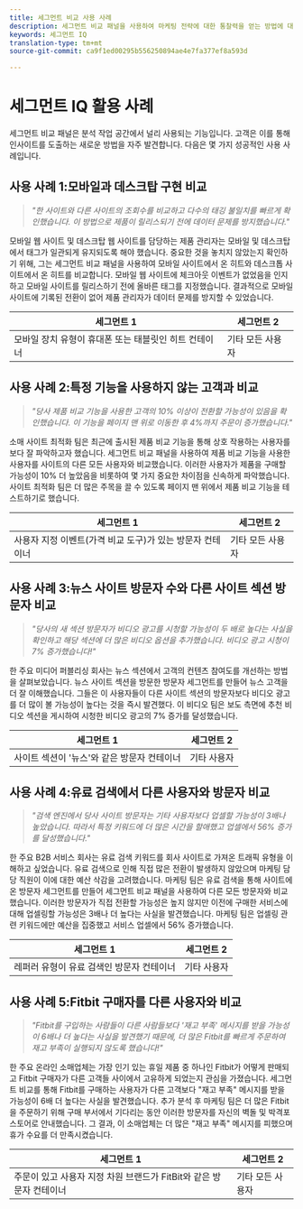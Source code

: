 ```yaml
---
title: 세그먼트 비교 사용 사례
description: 세그먼트 비교 패널을 사용하여 마케팅 전략에 대한 통찰력을 얻는 방법에 대한 실제 사용 사례를 살펴볼 수 있습니다.
keywords: 세그먼트 IQ
translation-type: tm+mt
source-git-commit: ca9f1ed00295b556250894ae4e7fa377ef8a593d

---
```



# 세그먼트 IQ 활용 사례

세그먼트 비교 패널은 분석 작업 공간에서 널리 사용되는 기능입니다. 고객은 이를 통해 인사이트를 도출하는 새로운 방법을 자주 발견합니다. 다음은 몇 가지 성공적인 사용 사례입니다.

## 사용 사례 1:모바일과 데스크탑 구현 비교

> *"한 사이트와 다른 사이트의 조회수를 비교하고 다수의 태깅 불일치를 빠르게 확인했습니다. 이 방법으로 제품이 릴리스되기 전에 데이터 문제를 방지했습니다."*

모바일 웹 사이트 및 데스크탑 웹 사이트를 담당하는 제품 관리자는 모바일 및 데스크탑에서 태그가 일관되게 유지되도록 해야 했습니다. 중요한 것을 놓치지 않았는지 확인하기 위해, 그는 세그먼트 비교 패널을 사용하여 모바일 사이트에서 온 히트와 데스크톱 사이트에서 온 히트를 비교합니다. 모바일 웹 사이트에 체크아웃 이벤트가 없었음을 인지하고 모바일 사이트를 릴리스하기 전에 올바른 태그를 지정했습니다. 결과적으로 모바일 사이트에 기록된 전환이 없어 제품 관리자가 데이터 문제를 방지할 수 있었습니다.

| 세그먼트 1 | 세그먼트 2 |
|--- |--- |
| 모바일 장치 유형이 휴대폰 또는 태블릿인 히트 컨테이너 | 기타 모든 사용자 |

## 사용 사례 2:특정 기능을 사용하지 않는 고객과 비교

> *"당사 제품 비교 기능을 사용한 고객의 10% 이상이 전환할 가능성이 있음을 확인했습니다. 이 기능을 페이지 맨 위로 이동한 후 4%까지 주문이 증가했습니다."*

소매 사이트 최적화 팀은 최근에 출시된 제품 비교 기능을 통해 상호 작용하는 사용자를 보다 잘 파악하고자 했습니다. 세그먼트 비교 패널을 사용하여 제품 비교 기능을 사용한 사용자를 사이트의 다른 모든 사용자와 비교했습니다. 이러한 사용자가 제품을 구매할 가능성이 10% 더 높았음을 비롯하여 몇 가지 중요한 차이점을 신속하게 파악했습니다. 사이트 최적화 팀은 더 많은 주목을 끌 수 있도록 페이지 맨 위에서 제품 비교 기능을 테스트하기로 했습니다.

| 세그먼트 1 | 세그먼트 2 |
|--- |--- |
| 사용자 지정 이벤트(가격 비교 도구)가 있는 방문자 컨테이너 | 기타 모든 사용자 |

## 사용 사례 3:뉴스 사이트 방문자 수와 다른 사이트 섹션 방문자 비교

> *"당사의 새 섹션 방문자가 비디오 광고를 시청할 가능성이 두 배로 높다는 사실을 확인하고 해당 섹션에 더 많은 비디오 옵션을 추가했습니다. 비디오 광고 시청이 7% 증가했습니다!"*

한 주요 미디어 퍼블리싱 회사는 뉴스 섹션에서 고객의 컨텐츠 참여도를 개선하는 방법을 살펴보았습니다. 뉴스 사이트 섹션을 방문한 방문자 세그먼트를 만들어 뉴스 고객을 더 잘 이해했습니다. 그들은 이 사용자들이 다른 사이트 섹션의 방문자보다 비디오 광고를 더 많이 볼 가능성이 높다는 것을 즉시 발견했다. 이 비디오 팀은 보도 측면에 추천 비디오 섹션을 게시하여 시청한 비디오 광고의 7% 증가를 달성했습니다.

| 세그먼트 1 | 세그먼트 2 |
|--- |--- |
| 사이트 섹션이 '뉴스'와 같은 방문자 컨테이너 | 기타 사용자 |

## 사용 사례 4:유료 검색에서 다른 사용자와 방문자 비교

> *"검색 엔진에서 당사 사이트 방문자는 기타 사용자보다 업셀할 가능성이 3배나 높았습니다. 따라서 특정 키워드에 더 많은 시간을 할애했고 업셀에서 56% 증가를 달성했습니다."*

한 주요 B2B 서비스 회사는 유료 검색 키워드를 회사 사이트로 가져온 트래픽 유형을 이해하고 싶었습니다. 유료 검색으로 인해 직접 많은 전환이 발생하지 않았으며 마케팅 담당 직원이 이에 대한 예산 삭감을 고려했습니다. 마케팅 팀은 유료 검색을 통해 사이트에 온 방문자 세그먼트를 만들어 세그먼트 비교 패널을 사용하여 다른 모든 방문자와 비교했습니다. 이러한 방문자가 직접 전환할 가능성은 높지 않지만 이전에 구매한 서비스에 대해 업셀링할 가능성은 3배나 더 높다는 사실을 발견했습니다. 마케팅 팀은 업셀링 관련 키워드에만 예산을 집중했고 서비스 업셀에서 56% 증가했습니다.

| 세그먼트 1 | 세그먼트 2 |
|--- |--- |
| 레퍼러 유형이 유료 검색인 방문자 컨테이너 | 기타 사용자 |

## 사용 사례 5:Fitbit 구매자를 다른 사용자와 비교

> *"Fitbit를 구입하는 사람들이 다른 사람들보다 '재고 부족' 메시지를 받을 가능성이 6배나 더 높다는 사실을 발견했기 때문에, 더 많은 Fitbit를 빠르게 주문하여 재고 부족이 실행되지 않도록 했습니다!"*

한 주요 온라인 소매업체는 가장 인기 있는 휴일 제품 중 하나인 Fitbit가 어떻게 판매되고 Fitbit 구매자가 다른 고객들 사이에서 고유하게 되었는지 관심을 가졌습니다. 세그먼트 비교를 통해 Fitbit를 구매하는 사용자가 다른 고객보다 "재고 부족" 메시지를 받을 가능성이 6배 더 높다는 사실을 발견했습니다. 추가 분석 후 마케팅 팀은 더 많은 Fitbit을 주문하기 위해 구매 부서에서 기다리는 동안 이러한 방문자를 자신의 벽돌 및 박격포 스토어로 안내했습니다. 그 결과, 이 소매업체는 더 많은 "재고 부족" 메시지를 피했으며 휴가 수요를 더 만족시켰습니다.

| 세그먼트 1 | 세그먼트 2 |
|--- |--- |
| 주문이 있고 사용자 지정 차원 브랜드가 FitBit와 같은 방문자 컨테이너 | 기타 모든 사용자 |
